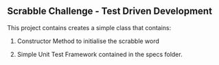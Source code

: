 ## Scrabble Challenge - Test Driven Development

This project contains creates a simple class that contains:
1. Constructor Method to initialise the scrabble word

3. Simple Unit Test Framework contained in the specs folder. 